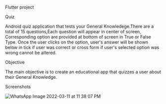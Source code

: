 Flutter project

Quiz

Android quiz application that tests your General Knowledege.There are a total of 15 questions,Each question will appear in center of screen, Corresponding option are provided
at bottom of screen in True or False Type. Once the user clicks on the option, user's answer will be shown below in tick if user was correct or cross form if user's selected option was wrong cannot be altered.

Objective

The main objective is to create an educational app that quizzes a user about their General Knowledge.

Screenshots

![WhatsApp Image 2022-03-11 at 11 38 07 PM](https://user-images.githubusercontent.com/96608616/157927561-d0c16697-21d8-4c15-aba1-251c79abd942.jpeg)


